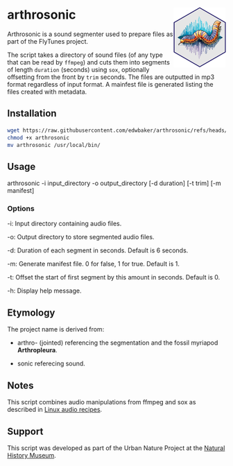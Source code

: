 # arthrosonic <img src="imgs/logo.png" align="right" height="138" alt="arthosonic logo" />

Arthrosonic is a sound segmenter used to prepare files as part of the FlyTunes project.

The script takes a directory of sound files (of any type that can be read by `ffmpeg`) and cuts them into segments of length `duration` (seconds) using `sox`, optionally offsetting from the front by `trim` seconds. The files are outputted in mp3 format regardless of input format. A mainfest file is generated listing the files created with metadata.

## Installation

````bash
wget https://raw.githubusercontent.com/edwbaker/arthrosonic/refs/heads/main/arthrosonic
chmod +x arthrosonic
mv arthrosonic /usr/local/bin/
````

## Usage

arthrosonic -i input_directory -o output_directory [-d duration] [-t trim] [-m manifest]

### Options

-i: Input directory containing audio files.

-o: Output directory to store segmented audio files.

-d: Duration of each segment in seconds. Default is 6 seconds.

-m: Generate manifest file. 0 for false, 1 for true. Default is 1.

-t: Offset the start of first segment by this amount in seconds. Default is 0.

-h: Display  help message.

## Etymology

The project name is derived from:

- arthro- (jointed) referencing the segmentation and the fossil myriapod __Arthropleura__.

- sonic referecing sound.

## Notes

This script combines audio manipulations from ffmpeg and sox as described in [Linux audio recipes](https://ebaker.me.uk/notes/linux-audio-recipes.html).

## Support

This script was developed as part of the Urban Nature Project at the [Natural History Museum](https://www.nhm.ac.uk).